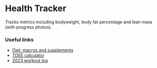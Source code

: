 # Health Tracker

Tracks metrics including bodyweight, body fat percentage and lean mass (with progress photos).

### Useful links

* [Diet, macros and supplements](docs/reports/macros)
* [TDEE calculator](src/main/java/health/tracker/activity/TdeeCalculator.java)
* [2023 workout log](docs/2023-workout-log.md)